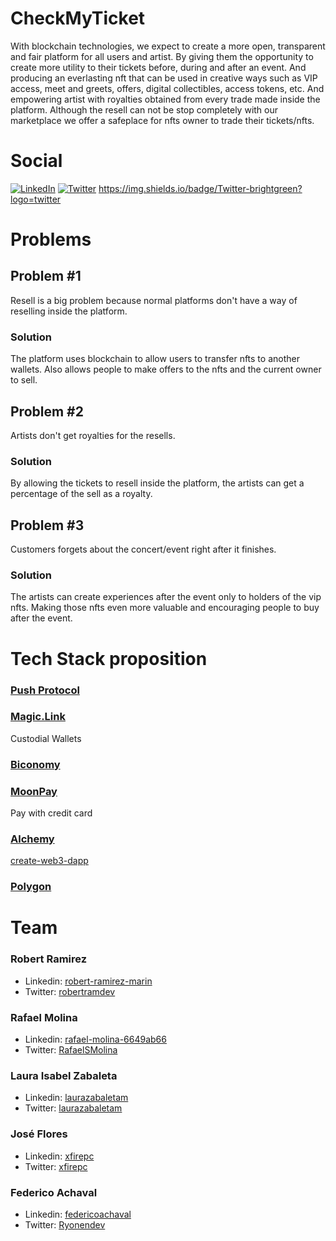 # CheckMyTicket

With blockchain technologies, we expect to create a more open, transparent and fair platform for all users and artist. By giving them the opportunity to create more utility to their tickets before, during and after an event. And producing an everlasting nft that can be used in creative ways such as VIP access, meet and greets, offers, digital collectibles, access tokens, etc. And  empowering artist with royalties obtained from every trade made inside the platform. Although the resell can not be stop completely with our marketplace we offer a safeplace for nfts owner to trade their tickets/nfts.

# Social

 [![LinkedIn](https://img.shields.io/badge/LinkedIn-0077B5?style=for-the-badge&logo=linkedin&logoColor=white)](https://www.linkedin.com/company/checmyticket/)
 [![Twitter](https://img.shields.io/badge/Twitter?style=for-the-badge&logo=linkedin&logoColor=white)](https://www.linkedin.com/company/checmyticket/)
 https://img.shields.io/badge/Twitter-brightgreen?logo=twitter


# Problems

## Problem #1

Resell is a big problem because normal platforms don't have a way of reselling inside the platform. 

### Solution

The platform uses blockchain to allow users to transfer nfts to another wallets. Also allows people to make offers to the nfts and the current owner to sell. 

## Problem #2

Artists don't get royalties for the resells. 

### Solution

By allowing the tickets to resell inside the platform, the artists can get a percentage of the sell as a royalty. 

## Problem #3

Customers forgets about the concert/event right after it finishes. 

### Solution

The artists can create experiences after the event only to holders of the vip nfts. Making those nfts even more valuable and encouraging people to buy after the event.

# Tech Stack proposition

### [Push Protocol](https://push.org/)

### [Magic.Link](https://magic.link/)
Custodial Wallets

### [Biconomy](https://www.biconomy.io/)

### [MoonPay](https://www.moonpay.com/)

Pay with credit card

### [Alchemy](https://www.alchemy.com/)

[create-web3-dapp](https://github.com/alchemyplatform/create-web3-dapp)

### [Polygon](https://polygon.technology/)

# Team

### Robert Ramirez

- Linkedin: [robert-ramirez-marin](https://www.linkedin.com/in/robert-ramirez-marin/)
- Twitter: [robertramdev](https://twitter.com/robertramdev)

### Rafael Molina

- Linkedin: [rafael-molina-6649ab66](https://www.linkedin.com/in/rafael-molina-6649ab66)
- Twitter: [RafaelSMolina](https://twitter.com/RafaelSMolina)

### Laura Isabel Zabaleta

- Linkedin: [laurazabaletam](https://www.linkedin.com/in/laurazabaletam/)
- Twitter: [laurazabaletam](https://twitter.com/laurazabaletam)

###  José Flores

- Linkedin: [xfirepc](https://www.linkedin.com/in/xfirepc/)
- Twitter: [xfirepc](https://twitter.com/xfirepc)

###   Federico Achaval

- Linkedin: [federicoachaval](https://www.linkedin.com/in/federicoachaval/)
- Twitter: [Ryonendev](https://twitter.com/Ryonendev)


<!--

**Here are some ideas to get you started:**

🙋‍♀️ A short introduction - what is your organization all about?
🌈 Contribution guidelines - how can the community get involved?
👩‍💻 Useful resources - where can the community find your docs? Is there anything else the community should know?
🍿 Fun facts - what does your team eat for breakfast?
🧙 Remember, you can do mighty things with the power of [Markdown](https://docs.github.com/github/writing-on-github/getting-started-with-writing-and-formatting-on-github/basic-writing-and-formatting-syntax)
-->
